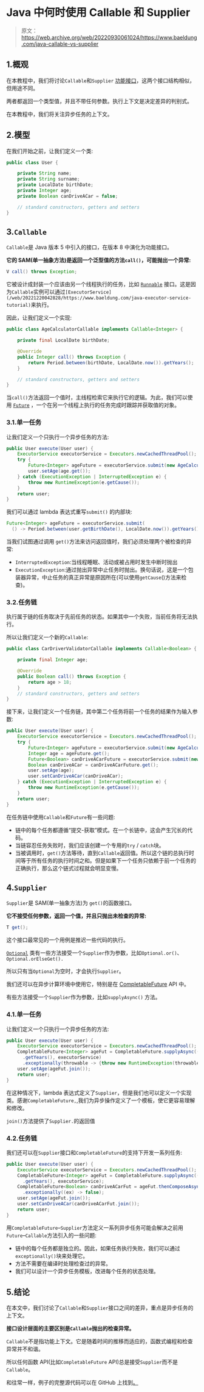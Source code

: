 # Java 中何时使用 Callable 和 Supplier

> 原文：<https://web.archive.org/web/20220930061024/https://www.baeldung.com/java-callable-vs-supplier>

## 1.概观

在本教程中，我们将讨论`Callable`和`Supplier` [功能接口](/web/20221220042828/https://www.baeldung.com/java-8-functional-interfaces)，这两个接口结构相似，但用途不同。

两者都返回一个类型值，并且不带任何参数。执行上下文是决定差异的判别式。

在本教程中，我们将关注异步任务的上下文。

## 2.模型

在我们开始之前，让我们定义一个类:

```java
public class User {

    private String name;
    private String surname;
    private LocalDate birthDate;
    private Integer age;
    private Boolean canDriveACar = false;

    // standard constructors, getters and setters
}
```

## 3.`Callable`

`Callable`是 Java 版本 5 中引入的接口，在版本 8 中演化为功能接口。

**它的 SAM(单一抽象方法)是返回一个泛型值的方法`call()`，可能抛出一个异常:**

```java
V call() throws Exception;
```

它被设计成封装一个应该由另一个线程执行的任务，比如 [`Runnable`](/web/20221220042828/https://www.baeldung.com/java-runnable-callable) 接口。这是因为`Callable`实例可以通过`[ExecutorService](/web/20221220042828/https://www.baeldung.com/java-executor-service-tutorial)`来执行。

因此，让我们定义一个实现:

```java
public class AgeCalculatorCallable implements Callable<Integer> {

    private final LocalDate birthDate;

    @Override
    public Integer call() throws Exception {
        return Period.between(birthDate, LocalDate.now()).getYears();
    }

    // standard constructors, getters and setters
}
```

当`call()`方法返回一个值时，主线程检索它来执行它的逻辑。为此，我们可以使用 [`Future`](/web/20221220042828/https://www.baeldung.com/java-future) ，一个在另一个线程上执行的任务完成时跟踪并获取值的对象。

### 3.1.单一任务

让我们定义一个只执行一个异步任务的方法:

```java
public User execute(User user) {
    ExecutorService executorService = Executors.newCachedThreadPool();
    try {
        Future<Integer> ageFuture = executorService.submit(new AgeCalculatorCallable(user.getBirthDate()));
        user.setAge(age.get());
    } catch (ExecutionException | InterruptedException e) {
        throw new RuntimeException(e.getCause());
    }
    return user;
}
```

我们可以通过 lambda 表达式重写`submit()` 的内部块:

```java
Future<Integer> ageFuture = executorService.submit(
  () -> Period.between(user.getBirthDate(), LocalDate.now()).getYears());
```

当我们试图通过调用 `get()`方法来访问返回值时，我们必须处理两个被检查的异常:

*   `InterruptedException`:当线程睡眠、活动或被占用时发生中断时抛出
*   `ExecutionException`:通过抛出异常中止任务时抛出。换句话说，这是一个包装器异常，中止任务的真正异常是原因所在(可以使用`getCause`()方法来检查)。

### 3.2.任务链

执行属于链的任务取决于先前任务的状态。如果其中一个失败，当前任务将无法执行。

所以让我们定义一个新的`Callable`:

```java
public class CarDriverValidatorCallable implements Callable<Boolean> {

    private final Integer age;

    @Override
    public Boolean call() throws Exception {
        return age > 18;
    }
    // standard constructors, getters and setters
}
```

接下来，让我们定义一个任务链，其中第二个任务将前一个任务的结果作为输入参数:

```java
public User execute(User user) {
    ExecutorService executorService = Executors.newCachedThreadPool();
    try {
        Future<Integer> ageFuture = executorService.submit(new AgeCalculatorCallable(user.getBirthDate()));
        Integer age = ageFuture.get();
        Future<Boolean> canDriveACarFuture = executorService.submit(new CarDriverValidatorCallable(age));
        Boolean canDriveACar = canDriveACarFuture.get();
        user.setAge(age);
        user.setCanDriveACar(canDriveACar);
    } catch (ExecutionException | InterruptedException e) {
        throw new RuntimeException(e.getCause());
    }
    return user;
}
```

在任务链中使用`Callable`和`Future`有一些问题:

*   链中的每个任务都遵循“提交-获取”模式。在一个长链中，这会产生冗长的代码。
*   当链容忍任务失败时，我们应该创建一个专用的`try` / `catch`块。
*   当被调用时，`get()`方法等待，直到`Callable`返回值。所以这个链的总执行时间等于所有任务的执行时间之和。但是如果下一个任务只依赖于前一个任务的正确执行，那么这个链式过程就会明显变慢。

## 4.`Supplier`

`Supplier`是 SAM(单一抽象方法)为 `get()`的函数接口。

**它不接受任何参数，返回一个值，并且只抛出未检查的异常:**

```java
T get();
```

这个接口最常见的一个用例是推迟一些代码的执行。

[`Optional`](/web/20221220042828/https://www.baeldung.com/java-optional) 类有一些方法接受一个`Supplier`作为参数，比如`Optional.or()`、`Optional.orElseGet().`

所以只有当`Optional`为空时，才会执行`Supplier`。

我们还可以在异步计算环境中使用它，特别是在 [CompletableFuture](/web/20221220042828/https://www.baeldung.com/java-completablefuture) API 中。

有些方法接受一个`Supplier`作为参数，比如`supplyAsync()` 方法。

### 4.1.单一任务

让我们定义一个只执行一个异步任务的方法:

```java
public User execute(User user) {
    ExecutorService executorService = Executors.newCachedThreadPool();
    CompletableFuture<Integer> ageFut = CompletableFuture.supplyAsync(() -> Period.between(user.getBirthDate(), LocalDate.now())
      .getYears(), executorService)
      .exceptionally(throwable -> {throw new RuntimeException(throwable);});
    user.setAge(ageFut.join());
    return user;
}
```

在这种情况下，lambda 表达式定义了`Supplier`，但是我们也可以定义一个实现类。感谢`CompletableFuture,`,我们为异步操作定义了一个模板，使它更容易理解和修改。

`join()`方法提供了`Supplier.`的返回值

### 4.2.任务链

我们还可以在`Supplier`接口和`CompletableFuture`的支持下开发一系列任务:

```java
public User execute(User user) {
    ExecutorService executorService = Executors.newCachedThreadPool();
    CompletableFuture<Integer> ageFut = CompletableFuture.supplyAsync(() -> Period.between(user.getBirthDate(), LocalDate.now())
      .getYears(), executorService);
    CompletableFuture<Boolean> canDriveACarFut = ageFut.thenComposeAsync(age -> CompletableFuture.supplyAsync(() -> age > 18, executorService))
      .exceptionally((ex) -> false);
    user.setAge(ageFut.join());
    user.setCanDriveACar(canDriveACarFut.join());
    return user;
}
```

用`CompletableFuture`–`Supplier`方法定义一系列异步任务可能会解决之前用`Future`–`Callable`方法引入的一些问题:

*   链中的每个任务都是独立的。因此，如果任务执行失败，我们可以通过`exceptionally()`块来处理它。
*   方法不需要在编译时处理检查过的异常。
*   我们可以设计一个异步任务模板，改进每个任务的状态处理。

## 5.结论

在本文中，我们讨论了`Callable`和`Supplier`接口之间的差异，重点是异步任务的上下文。

**接口设计层面的主要区别是`Callable`抛出的检查异常。**

`Callable`不是指功能上下文。它是随着时间的推移而适应的，函数式编程和检查异常并不和谐。

所以任何函数 API(比如`CompletableFuture` API)总是接受`Supplier`而不是`Callable`。

和往常一样，例子的完整源代码可以在 GitHub 上找到[。](https://web.archive.org/web/20221220042828/https://github.com/eugenp/tutorials/tree/master/core-java-modules/core-java-lambdas)